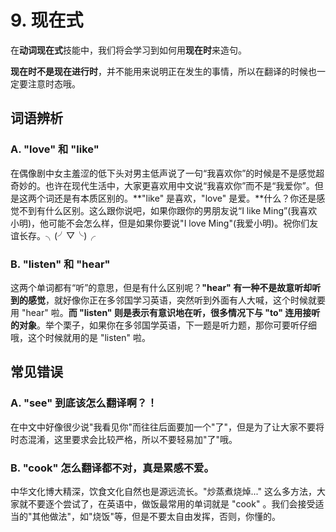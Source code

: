 # 9. 现在式

在**动词现在式**技能中，我们将会学习到如何用**现在时**来造句。 

**现在时不是现在进行时**，并不能用来说明正在发生的事情，所以在翻译的时候也一定要注意时态哦。 



## 词语辨析

### A. "love" 和 "like"

在偶像剧中女主羞涩的低下头对男主低声说了一句“我喜欢你”的时候是不是感觉超奇妙的。也许在现代生活中，大家更喜欢用中文说“我喜欢你”而不是“我爱你”。但是这两个词还是有本质区别的。**"like" 是喜欢，"love" 是爱。**什么？你还是感觉不到有什么区别。这么跟你说吧，如果你跟你的男朋友说“I like Ming”(我喜欢小明)，他可能不会怎么样，但是如果你要说"I love Ming"(我爱小明)。祝你们友谊长存。╮(╯▽╰)╭ 

### B. "listen" 和 "hear"

这两个单词都有“听”的意思，但是有什么区别呢？**"hear" 有一种不是故意听却听到的感觉**，就好像你正在多邻国学习英语，突然听到外面有人大喊，这个时候就要用 "hear" 啦。**而 "listen" 则是表示有意识地在听，很多情况下与 "to" 连用接听的对象**。举个栗子，如果你在多邻国学英语，下一题是听力题，那你可要听仔细哦，这个时候就用的是 "listen" 啦。 



## 常见错误

### A. "see" 到底该怎么翻译啊？！

在中文中好像很少说"我看见你"而往往后面要加一个"了"，但是为了让大家不要将时态混淆，这里要求会比较严格，所以不要轻易加"了"哦。 

### B. "cook" 怎么翻译都不对，真是累感不爱。

中华文化博大精深，饮食文化自然也是源远流长。"炒蒸煮烧焯..." 这么多方法，大家就不要逐个尝试了，在英语中，做饭最常用的单词就是 "cook" 。我们会接受适当的"其他做法"，如"烧饭"等，但是不要太自由发挥，否则，你懂的。